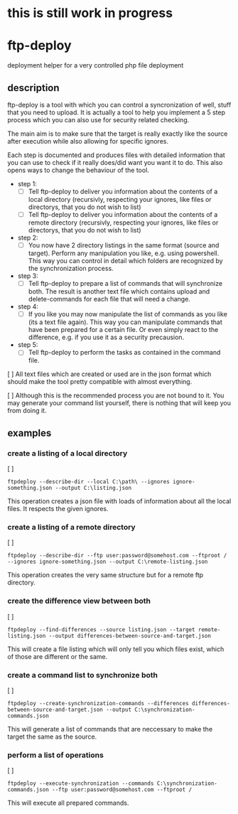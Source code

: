 # this is still work in progress

# ftp-deploy
deployment helper for a very controlled php file deployment

## description

ftp-deploy is a tool with which you can control a syncronization of well, stuff that you need to upload. 
It is actually a tool to help you implement a 5 step process which you can also use for security related checking.

The main aim is to make sure that the target is really exactly like the source after execution while also allowing for specific ignores.

Each step is documented and produces files with detailed information that you can use to check if it really does/did want you want it to do. This also opens ways to change the behaviour of the tool.

- step 1: 
  - [ ] Tell ftp-deploy to deliver you information about the contents of a local directory (recursivly, respecting your ignores, like files or directorys, that you do not wish to list)
  - [ ] Tell ftp-deploy to deliver you information about the contents of a remote directory (recursivly, respecting your ignores, like files or directorys, that you do not wish to list)

- step 2:
  - [ ] You now have 2 directory listings in the same format (source and target). Perform any manipulation you like, e.g. using powershell. This way you can control in detail which folders are recognized by the synchronization process.

- step 3:
  - [ ] Tell ftp-deploy to prepare a list of commands that will synchronize both. The result is another text file which contains upload and delete-commands for each file that will need a change.

- step 4:
  - [ ] If you like you may now manipulate the list of commands as you like (its a text file again). This way you can manipulate commands that have been prepared for a certain file. Or even simply react to the difference, e.g. if you use it as a security precausion.

- step 5: 
  - [ ] Tell ftp-deploy to perform the tasks as contained in the command file.

[ ] All text files which are created or used are in the json format which should make the tool pretty compatible with almost everything. 

[ ] Although this is the recommended process you are not bound to it. You may generate your command list yourself, there is nothing that will keep you from doing it. 

## examples

### create a listing of a local directory

[ ] 

```
ftpdeploy --describe-dir --local C:\path\ --ignores ignore-something.json --output C:\listing.json
```
This operation creates a json file with loads of information about all the local files. It respects the given ignores.

### create a listing of a remote directory

[ ] 

```
ftpdeploy --describe-dir --ftp user:password@somehost.com --ftproot / --ignores ignore-something.json --output C:\remote-listing.json
```
This operation creates the very same structure but for a remote ftp directory.

### create the difference view between both

[ ] 

```
ftpdeploy --find-differences --source listing.json --target remote-listing.json --output differences-between-source-and-target.json
```

This will create a file listing which will only tell you which files exist, which of those are different or the same.

### create a command list to synchronize both

[ ] 

```
ftpdeploy --create-synchronization-commands --differences differences-between-source-and-target.json --output C:\synchronization-commands.json
```

This will generate a list of commands that are neccessary to make the target the same as the source.

### perform a list of operations

[ ] 

```
ftpdeploy --execute-synchronization --commands C:\synchronization-commands.json --ftp user:password@somehost.com --ftproot /
```

This will execute all prepared commands.







